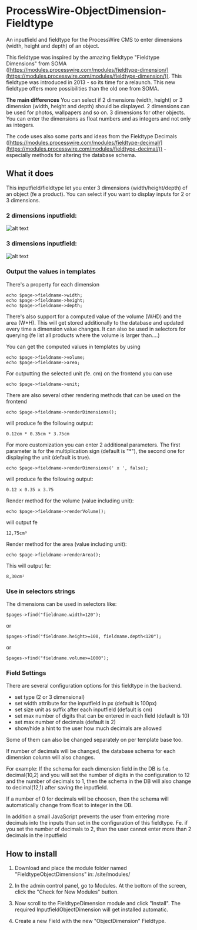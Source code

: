 # ProcessWire-ObjectDimension-Fieldtype
An inputfield and fieldtype for the ProcessWire CMS to enter dimensions (width, height and depth) of an object.

This fieldtype was inspired by the amazing fieldtype "Fieldtype Dimensions" from SOMA ([https://modules.processwire.com/modules/fieldtype-dimension/](https://modules.processwire.com/modules/fieldtype-dimension/)). This fieldtype was introduced in 2013 - so its time for a relaunch.
This new fieldtype offers more possibilities than the old one from SOMA.

**The main differences**
You can select if 2 dimensions (width, height) or 3 dimension (width, height and depth) should be displayed. 2 dimensions can be used for photos, wallpapers and so on. 3 dimensions for other objects.
You can enter the dimensions as float numbers and as integers and not only as integers.

The code uses also some parts and ideas from the Fieldtype Decimals ([https://modules.processwire.com/modules/fieldtype-decimal/](https://modules.processwire.com/modules/fieldtype-decimal/)) - especially methods for altering the database schema.

## What it does

This inputfield/fieldtype let you enter 3 dimensions (width/height/depth) of an object (fe a product).
You can select if you want to display inputs for 2 or 3 dimensions.

### 2 dimensions inputfield:
![alt text](https://github.com/juergenweb/ProcessWire-ObjectDimension-Fieldtype/blob/master/objectdimensions1.png?raw=true)

### 3 dimensions inputfield:
![alt text](https://github.com/juergenweb/ProcessWire-ObjectDimension-Fieldtype/blob/master/objectdimensions2.png?raw=true)

### Output the values in templates

There's a property for each dimension

```
echo $page->fieldname->width;
echo $page->fieldname->height;
echo $page->fieldname->depth;
```

There's also support for a computed value of the volume (W*H*D) and the area (W*H). This will get stored additionally
to the database and updated every time a dimension value changes. It can also be used in selectors for querying  (fe list all products where the volume is larger than....)

You can get the computed values in templates by using

```
echo $page->fieldname->volume;
echo $page->fieldname->area;
```
For outputting the selected unit (fe. cm) on the frontend you can use

```
echo $page->fieldname->unit;
```

There are also several other rendering methods that can be used on the frontend

```
echo $page->fieldname->renderDimensions();
```
will produce fe the following output:

```
0.12cm * 0.35cm * 3.75cm
```

For more customization you can enter 2 additional parameters.
The first parameter is for the multiplication sign (default is "*"), the second one for displaying the unit (default is true).

```
echo $page->fieldname->renderDimensions(' x ', false);
```
will produce fe the following output:

```
0.12 x 0.35 x 3.75
```

Render method for the volume (value including unit):

```
echo $page->fieldname->renderVolume();
```
will output fe
```
12,75cm³
```

Render method for the area (value including unit):

```
echo $page->fieldname->renderArea();
```

This will output fe:
```
8,30cm²
```

### Use in selectors strings

The dimensions can be used in selectors like:

`$pages->find("fieldname.width=120");`

or

`$pages->find("fieldname.height>=100, fieldname.depth<120");`

or

`$pages->find("fieldname.volume>=1000");`

### Field Settings

There are several configuration options for this fieldtype in the backend.

- set type (2 or 3 dimensional)
- set width attribute for the inputfield in px (default is 100px)
- set size unit as suffix after each inputfield (default is cm)
- set max number of digits that can be entered in each field (default is 10)
- set max number of decimals (default is 2)
- show/hide a hint to the user how much decimals are allowed

Some of them can also be changed separately on per template base too.

If number of decimals will be changed, the database schema for each dimension column will also changes.

For example:
If the schema for each dimension field in the DB is f.e. decimal(10,2) and you will set the number of digits in the configuration to 12 and the number of decimals to 1, then the schema in the DB will also change to decimal(12,1) after saving the inputfield.

If a number of 0 for decimals will be choosen, then the schema will automatically change from float to integer in the DB.

In addition a small JavaScript prevents the user from entering more decimals into the inputs than set in the configuration of this fieldtype.
Fe. if you set the number of decimals to 2, than the user cannot enter more than 2 decimals in the inputfield

## How to install

1. Download and place the module folder named "FieldtypeObjectDimensions" in:
/site/modules/

2. In the admin control panel, go to Modules. At the bottom of the
screen, click the "Check for New Modules" button.

3. Now scroll to the FieldtypeDimension module and click "Install". The required InputfieldObjectDimension will get installed automatic.

4. Create a new Field with the new "ObjectDimension" Fieldtype.
